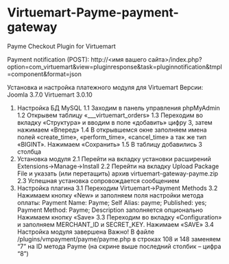 ﻿# Virtuemart-Payme-payment-gateway
Payme Checkout Plugin for Virtuemart



Payment notification (POST): http://<имя вашего сайта>/index.php?option=com_virtuemart&view=pluginresponse&task=pluginnotification&tmpl=component&format=json


Установка и настройка платежного модуля для Virtuemart
Версии: Joomla 3.7.0
	Virtuemart 3.0.10
1.	Настройка БД MySQL
1.1	Заходим в панель управления phpMyAdmin
1.2	Открывем таблицу «___virtuemart_orders»
1.3	Переходим во вкладку «Структура» и вводим в поле «добавить» цифру 3, затем нажимаем «Вперед»
1.4	В открывшемся окне заполняем имена полей «create_time», «perform_time», «cancel_time» а так же тип «BIGINT». Нажимаем «Сохранить»
1.5	В таблицу добавились 3 столбца
2.	Установка модуля
2.1 Перейти на вкладку установки расширений Extensions->Manage->Install
2.2 Перейти на вкладку Upload Package File и указать (или перетащить)  архив virtuemart-gateway-payme.zip
2.3 Успешная установка сопровождается сообщением
3.	Настройка плагина
3.1 Переходим Virtuemart->Payment Methods
3.2 Нажимаем кнопку «New» и заполняем поля настройки метода оплаты:
	Payment Name: Payme;
	Self Alias: payme;
	Published: yes;
	Payment Method: Payme;
	Description заполняется опционально
	Нажимаем кнопку «Save»
3.3 Переходим во вкладку «Configuration» и заполняем MERCHANT_ID и SECRET_KEY. Нажимаем «SAVE»
3.4 Настройка модуля завершена
Важно! В файле /plugins/vmpayment/payme/payme.php в строках 108 и 148 заменяем “7” на ID метода Payme (на скрине выше последний столбик – цифра “8”)
